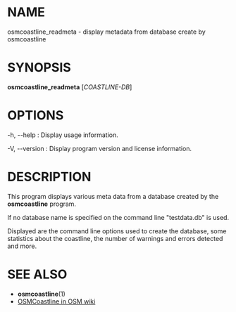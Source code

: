
# NAME

osmcoastline_readmeta - display metadata from database create by osmcoastline


# SYNOPSIS

**osmcoastline_readmeta** \[*COASTLINE-DB*\]


# OPTIONS

-h, --help
:   Display usage information.

-V, --version
:   Display program version and license information.


# DESCRIPTION

This program displays various meta data from a database created by the
**osmcoastline** program.

If no database name is specified on the command line "testdata.db" is used.

Displayed are the command line options used to create the database, some
statistics about the coastline, the number of warnings and errors detected
and more.


# SEE ALSO

* **osmcoastline**(1)
* [OSMCoastline in OSM wiki](https://wiki.openstreetmap.org/wiki/OSMCoastline)

